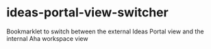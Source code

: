 # ideas-portal-view-switcher
 Bookmarklet to switch between the external Ideas Portal view and the internal Aha workspace view
